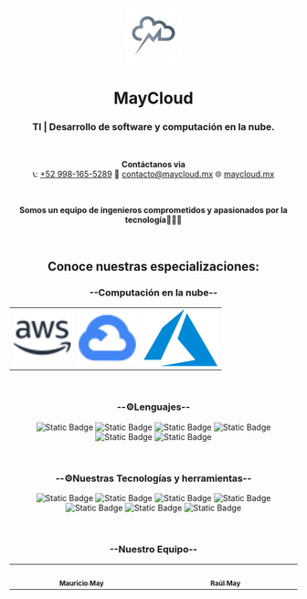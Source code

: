 <p align='center'> <img src='https://raw.githubusercontent.com/maycloud-mx/ilustraciones/refs/heads/main/maycloud/may-cloud-white.png' height='100'>
<h1 align='center'>MayCloud</h1>
<h3 align='center'>TI | Desarrollo de software y computación en la nube. </h3> <br />
  
<p align='center'> 
  <b style='font-size:14px'>Contáctanos via</b><br>
  📞: <a href='tel:+52998-165-5289'>+52 998-165-5289</a> 📧 <a href='mailto:contacto@maycloud'>contacto@maycloud.mx</a> 🌐 <a href='maycloud.mx'>maycloud.mx</a>
</p> <br />

<p align='center'>
  <b>Somos un equipo de ingenieros comprometidos y apasionados por la tecnología</b>👨🏻‍💻 <br />
</p>
<br />

<h2 align='center'>Conoce nuestras especializaciones:</h2>

<h3 align='center'>--Computación en la nube--</h3>
<table align='center'>
  <tr>
    <td><img src='https://raw.githubusercontent.com/maycloud-mx/ilustraciones/a3823eb2af498a0d46e88f9304346390dfe65e15/logotipos/aws-logo.svg' height='100'></td>
    <td><img src='https://raw.githubusercontent.com/maycloud-mx/ilustraciones/a3823eb2af498a0d46e88f9304346390dfe65e15/logotipos/gcp-logo.svg' height='100'></td>
    <td><img src='https://raw.githubusercontent.com/maycloud-mx/ilustraciones/d2a7c5a306071ec9c17ee22a14b182e90072bda9/logotipos/azure-logo.svg' height='100'></td>
  </tr>
</table> <br />

<h3 align='center'>--⚙️Lenguajes--</h3>
<p align='center'>
  <img alt="Static Badge" src="https://img.shields.io/badge/Typescript-%23FFFFFF?logo=typescript&logoColor=%233178C6">
  <img alt="Static Badge" src="https://img.shields.io/badge/Javascript-%23FFFFFF?logo=javascript&logoColor=%23F7DF1E">
  <img alt="Static Badge" src="https://img.shields.io/badge/PHP-%23FFFFFF?logo=php&logoColor=%23777BB4">
  <img alt="Static Badge" src="https://img.shields.io/badge/Shell-%23FFFFFF?logo=shell&logoColor=%23FFD500">
  <img alt="Static Badge" src="https://img.shields.io/badge/YAML-%23FFFFFF?logo=yaml&logoColor=%23CB171E">
  <img alt="Static Badge" src="https://img.shields.io/badge/-C%23-%23FFFFFF">
</p> <br />

<h3 align='center'>--⚙️Nuestras Tecnologías y herramientas--</h3>
<p align='center'>
  <img alt="Static Badge" src="https://img.shields.io/badge/-Docker-white?logo=docker&logoColor=%232496ED">
  <img alt="Static Badge" src="https://img.shields.io/badge/-Terraform-%23FFFFFF?logo=terraform&logoColor=%23844FBA">
  <img alt="Static Badge" src="https://img.shields.io/badge/-Node.JS-%23FFFFFF?logo=node.js&logoColor=%235FA04E">
  <img alt="Static Badge" src="https://img.shields.io/badge/-.NET-%23FFFFFF?logo=dotnet&logoColor=%23512BD4">
  <img alt="Static Badge" src="https://img.shields.io/badge/-Linux-%23FFFFFF?logo=linux&logoColor=%23FCC624">
  <img alt="Static Badge" src="https://img.shields.io/badge/-MongoDB-%23FFFFFF?logo=mongodb&logoColor=%2347A248">
  <img alt="Static Badge" src="https://img.shields.io/badge/-GIT-%23FFFFFF?logo=git&logoColor=%23F05032">
</p> <br />

<h3 align='center'>--Nuestro Equipo--</h3>
<table align='center'>
  <tbody>
    <tr>
      <td align="center" valign="top" width="14.28%"><a href="#"><img src="https://avatars.githubusercontent.com/u/43622268?v=4" width="100px;" alt=""/><br /><sub><b>Mauricio May</b></sub></a></td>
      <td align="center" valign="top" width="14.28%"><a href="#"><img src="https://avatars.githubusercontent.com/u/74487971?v=4" width="100px;" alt=""/><br /><sub><b>Raúl May</b></sub></a></td>
    </tr>
  </tbody>
</table>
